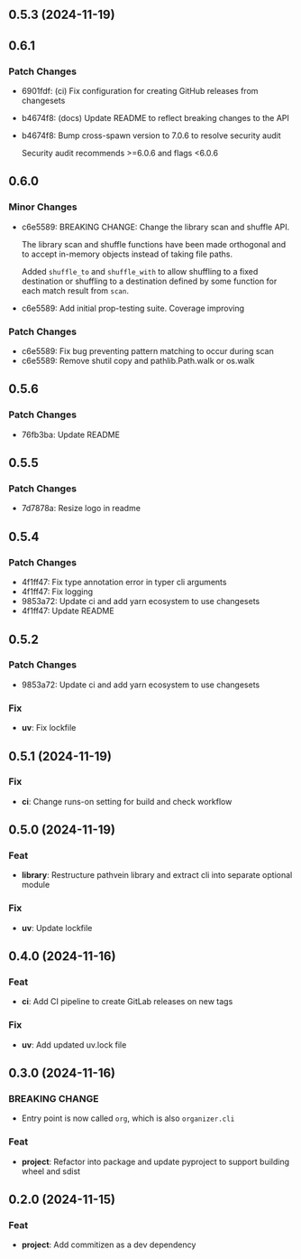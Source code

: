 ## 0.5.3 (2024-11-19)

## 0.6.1

### Patch Changes

- 6901fdf: (ci) Fix configuration for creating GitHub releases from changesets
- b4674f8: (docs) Update README to reflect breaking changes to the API
- b4674f8: Bump cross-spawn version to 7.0.6 to resolve security audit

  Security audit recommends >=6.0.6 and flags <6.0.6

## 0.6.0

### Minor Changes

- c6e5589: BREAKING CHANGE: Change the library scan and shuffle API.

  The library scan and shuffle functions have been made orthogonal and to accept in-memory objects
  instead of taking file paths.

  Added `shuffle_to` and `shuffle_with` to allow shuffling to a fixed destination or shuffling to
  a destination defined by some function for each match result from `scan`.

- c6e5589: Add initial prop-testing suite. Coverage improving

### Patch Changes

- c6e5589: Fix bug preventing pattern matching to occur during scan
- c6e5589: Remove shutil copy and pathlib.Path.walk or os.walk

## 0.5.6

### Patch Changes

- 76fb3ba: Update README

## 0.5.5

### Patch Changes

- 7d7878a: Resize logo in readme

## 0.5.4

### Patch Changes

- 4f1ff47: Fix type annotation error in typer cli arguments
- 4f1ff47: Fix logging
- 9853a72: Update ci and add yarn ecosystem to use changesets
- 4f1ff47: Update README

## 0.5.2

### Patch Changes

- 9853a72: Update ci and add yarn ecosystem to use changesets

### Fix

- **uv**: Fix lockfile

## 0.5.1 (2024-11-19)

### Fix

- **ci**: Change runs-on setting for build and check workflow

## 0.5.0 (2024-11-19)

### Feat

- **library**: Restructure pathvein library and extract cli into separate optional module

### Fix

- **uv**: Update lockfile

## 0.4.0 (2024-11-16)

### Feat

- **ci**: Add CI pipeline to create GitLab releases on new tags

### Fix

- **uv**: Add updated uv.lock file

## 0.3.0 (2024-11-16)

### BREAKING CHANGE

- Entry point is now called `org`, which is also `organizer.cli`

### Feat

- **project**: Refactor into package and update pyproject to support building wheel and sdist

## 0.2.0 (2024-11-15)

### Feat

- **project**: Add commitizen as a dev dependency
